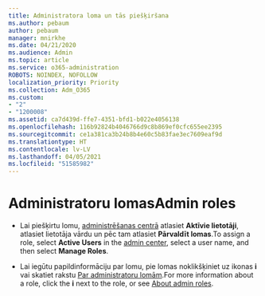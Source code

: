 ```yaml
---
title: Administratora loma un tās piešķiršana
ms.author: pebaum
author: pebaum
manager: mnirkhe
ms.date: 04/21/2020
ms.audience: Admin
ms.topic: article
ms.service: o365-administration
ROBOTS: NOINDEX, NOFOLLOW
localization_priority: Priority
ms.collection: Adm_O365
ms.custom:
- "2"
- "1200008"
ms.assetid: ca7d439d-ffe7-4351-bfd1-b022e4056138
ms.openlocfilehash: 116b92824b4046766d9c8b869ef0cfc655ee2395
ms.sourcegitcommit: ce1a381ca3b24b8b4e60c5b83fae3ec7609eaf9d
ms.translationtype: HT
ms.contentlocale: lv-LV
ms.lasthandoff: 04/05/2021
ms.locfileid: "51585982"
---
```

# <a name="admin-roles"></a><span data-ttu-id="0bc93-102">Administratoru lomas</span><span class="sxs-lookup"><span data-stu-id="0bc93-102">Admin roles</span></span>

- <span data-ttu-id="0bc93-103">Lai piešķirtu lomu, [administrēšanas centrā](https://admin.microsoft.com/Adminportal/Home#/users) atlasiet **Aktīvie lietotāji**, atlasiet lietotāja vārdu un pēc tam atlasiet **Pārvaldīt lomas**.</span><span class="sxs-lookup"><span data-stu-id="0bc93-103">To assign a role, select **Active Users** in the [admin center](https://admin.microsoft.com/Adminportal/Home#/users), select a user name, and then select  **Manage Roles**.</span></span>

- <span data-ttu-id="0bc93-104">Lai iegūtu papildinformāciju par lomu, pie lomas noklikšķiniet uz ikonas **i** vai skatiet rakstu [Par administratoru lomām](https://docs.microsoft.com/microsoft-365/admin/add-users/about-admin-roles).</span><span class="sxs-lookup"><span data-stu-id="0bc93-104">For more information about a role, click the **i** next to the role, or see [About admin roles](https://docs.microsoft.com/microsoft-365/admin/add-users/about-admin-roles).</span></span>